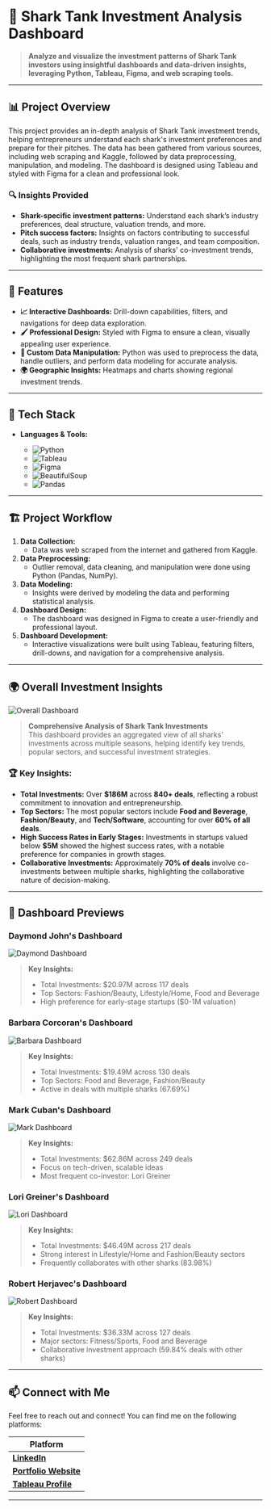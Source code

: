 # 🦈 Shark Tank Investment Analysis Dashboard

> **Analyze and visualize the investment patterns of Shark Tank investors using insightful dashboards and data-driven insights, leveraging Python, Tableau, Figma, and web scraping tools.**

---

## 📊 Project Overview

This project provides an in-depth analysis of Shark Tank investment trends, helping entrepreneurs understand each shark's investment preferences and prepare for their pitches. The data has been gathered from various sources, including web scraping and Kaggle, followed by data preprocessing, manipulation, and modeling. The dashboard is designed using Tableau and styled with Figma for a clean and professional look.

### 🔍 Insights Provided
- **Shark-specific investment patterns:** Understand each shark’s industry preferences, deal structure, valuation trends, and more.
- **Pitch success factors:** Insights on factors contributing to successful deals, such as industry trends, valuation ranges, and team composition.
- **Collaborative investments:** Analysis of sharks' co-investment trends, highlighting the most frequent shark partnerships.

---

## 🚀 Features

- **📈 Interactive Dashboards:** Drill-down capabilities, filters, and navigations for deep data exploration.
- **🖌️ Professional Design:** Styled with Figma to ensure a clean, visually appealing user experience.
- **🔧 Custom Data Manipulation:** Python was used to preprocess the data, handle outliers, and perform data modeling for accurate analysis.
- **🌍 Geographic Insights:** Heatmaps and charts showing regional investment trends.

---

## 🔧 Tech Stack

- **Languages & Tools:**
  
  - ![Python](https://img.shields.io/badge/-Python-3776AB?style=flat&logo=python&logoColor=white)
  - ![Tableau](https://img.shields.io/badge/-Tableau-E97627?style=flat&logo=tableau&logoColor=white)
  - ![Figma](https://img.shields.io/badge/-Figma-F24E1E?style=flat&logo=figma&logoColor=white)
  - ![BeautifulSoup](https://img.shields.io/badge/-BeautifulSoup-4B8BBE?style=flat)
  - ![Pandas](https://img.shields.io/badge/-Pandas-150458?style=flat&logo=pandas)

---

## 🏗️ Project Workflow

1. **Data Collection:**
   - Data was web scraped from the internet and gathered from Kaggle.
2. **Data Preprocessing:**
   - Outlier removal, data cleaning, and manipulation were done using Python (Pandas, NumPy).
3. **Data Modeling:**
   - Insights were derived by modeling the data and performing statistical analysis.
4. **Dashboard Design:**
   - The dashboard was designed in Figma to create a user-friendly and professional layout.
5. **Dashboard Development:**
   - Interactive visualizations were built using Tableau, featuring filters, drill-downs, and navigation for a comprehensive analysis.

---

## 🌍 Overall Investment Insights

![Overall Dashboard](images/main_dashboard.png)

> **Comprehensive Analysis of Shark Tank Investments**  
> This dashboard provides an aggregated view of all sharks' investments across multiple seasons, helping identify key trends, popular sectors, and successful investment strategies.

### 🏆 Key Insights:
- **Total Investments:** Over **$186M** across **840+ deals**, reflecting a robust commitment to innovation and entrepreneurship.
- **Top Sectors:** The most popular sectors include **Food and Beverage**, **Fashion/Beauty**, and **Tech/Software**, accounting for over **60% of all deals**.
- **High Success Rates in Early Stages:** Investments in startups valued below **$5M** showed the highest success rates, with a notable preference for companies in growth stages.
- **Collaborative Investments:** Approximately **70% of deals** involve co-investments between multiple sharks, highlighting the collaborative nature of decision-making.

---

## 📸 Dashboard Previews

### Daymond John's Dashboard
![Daymond Dashboard](images/daymond_dashboard.png)
> **Key Insights:**
> - Total Investments: $20.97M across 117 deals
> - Top Sectors: Fashion/Beauty, Lifestyle/Home, Food and Beverage
> - High preference for early-stage startups ($0-1M valuation)

### Barbara Corcoran's Dashboard
![Barbara Dashboard](images/barbara_dashboard.png)
> **Key Insights:**
> - Total Investments: $19.49M across 130 deals
> - Top Sectors: Food and Beverage, Fashion/Beauty
> - Active in deals with multiple sharks (67.69%)

### Mark Cuban's Dashboard
![Mark Dashboard](images/mark_dashboard.png)
> **Key Insights:**
> - Total Investments: $62.86M across 249 deals
> - Focus on tech-driven, scalable ideas
> - Most frequent co-investor: Lori Greiner

### Lori Greiner's Dashboard
![Lori Dashboard](images/lori_dashboard.png)
> **Key Insights:**
> - Total Investments: $46.49M across 217 deals
> - Strong interest in Lifestyle/Home and Fashion/Beauty sectors
> - Frequently collaborates with other sharks (83.98%)

### Robert Herjavec's Dashboard
![Robert Dashboard](images/robert_dashboard.png)
> **Key Insights:**
> - Total Investments: $36.33M across 127 deals
> - Major sectors: Fitness/Sports, Food and Beverage
> - Collaborative investment approach (59.84% deals with other sharks)

---

## 📫 Connect with Me

Feel free to reach out and connect! You can find me on the following platforms:

| Platform         
|------------------------|
| [**LinkedIn**](https://www.linkedin.com/in/animeshgarg153) |
| [**Portfolio Website**](https://animeshgarg.framer.ai) |
| [**Tableau Profile**](https://public.tableau.com/app/profile/animesh.garg/vizzes) |

---


